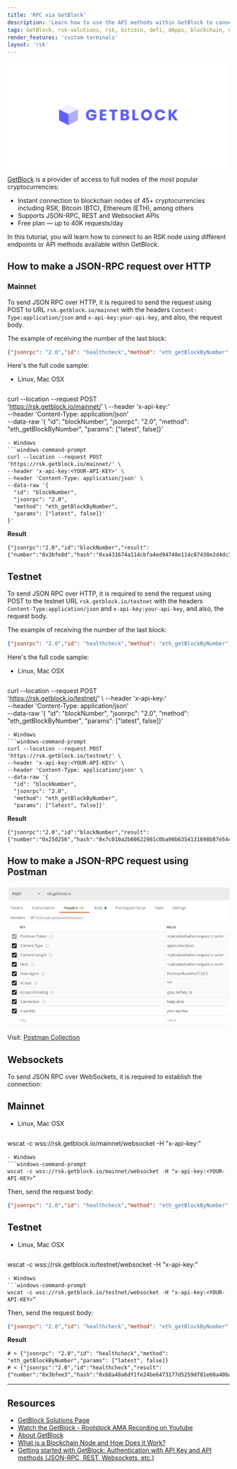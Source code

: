 ```yaml
---
title: 'RPC via GetBlock'
description: 'Learn how to use the API methods within GetBlock to connect to an RSK node'
tags: GetBlock, rsk-solutions, rsk, bitcoin, defi, dApps, blockchain, node, tutorial, docs, api, websocket, json-rpc
render_features: 'custom-terminals'
layout: 'rsk'
---
```


![GetBlock - Banner](/assets/img/solutions/getblock/getblock_logo.png)

[GetBlock](/solutions/getblock/) is a provider of access to full nodes of the most popular cryptocurrencies:
- Instant connection to blockchain nodes of 45+ cryptocurrencies including  RSK, Bitcoin (BTC), Ethereum (ETH), among others
- Supports JSON-RPC, REST and Websocket APIs
- Free plan — up to 40K requests/day

In this tutorial, you will learn how to connect to an RSK node using different endpoints or API methods available within GetBlock.

## How to make a JSON-RPC request over HTTP

### Mainnet

To send JSON RPC over HTTP, it is required to send the request using POST to URL `rsk.getblock.io/mainnet` with the headers `Content-Type:application/json` and `x-api-key:your-api-key`, and also, the request body. 

The example of receiving the number of the last block:

```json
{"jsonrpc": "2.0","id": "healthcheck","method": "eth_getBlockByNumber","params": ["latest", false]}
```

Here's the full code sample:

[](#top "multiple-terminals")
- Linux, Mac OSX
  ```shell
curl --location --request POST         
'https://rsk.getblock.io/mainnet/' \ 
--header 'x-api-key:<YOUR-API-KEY>' \
--header 'Content-Type: application/json' \
--data-raw '{
    "id": "blockNumber", 
    "jsonrpc": "2.0", 
    "method": "eth_getBlockByNumber", 
    "params": ["latest", false]}'
  ```
- Windows
  ```windows-command-prompt
curl --location --request POST         
'https://rsk.getblock.io/mainnet/' \ 
--header 'x-api-key:<YOUR-API-KEY>' \
--header 'Content-Type: application/json' \
--data-raw '{
    "id": "blockNumber", 
    "jsonrpc": "2.0", 
    "method": "eth_getBlockByNumber", 
    "params": ["latest", false]}'
}'
```

**Result**

```shell
{"jsonrpc":"2.0","id":"blockNumber","result":{"number":"0x3bfe8d","hash":"0xa431674a114cbfa4ed94748e114c87430e2d4dc325e34e52688bbcbdc1eabd9b"......
```

## Testnet

To send JSON RPC over HTTP, it is required to send the request using POST to the testnet URL `rsk.getblock.io/testnet` with the headers `Content-Type:application/json` and `x-api-key:your-api-key`, and also, the request body. 

The example of receiving the number of the last block:

```json
{"jsonrpc": "2.0","id": "healthcheck","method": "eth_getBlockByNumber","params": ["latest", false]}
```

Here's the full code sample:
    
[](#top "multiple-terminals")
- Linux, Mac OSX
  ```shell
curl --location --request POST         
'https://rsk.getblock.io/testnet/' \ 
--header 'x-api-key:<YOUR-API-KEY>' \
--header 'Content-Type: application/json' \
--data-raw '{
    "id": "blockNumber", 
    "jsonrpc": "2.0", 
    "method": "eth_getBlockByNumber", 
    "params": ["latest", false]}'
  ```
- Windows
  ```windows-command-prompt
curl --location --request POST         
'https://rsk.getblock.io/testnet/' \ 
--header 'x-api-key:<YOUR-API-KEY>' \
--header 'Content-Type: application/json' \
--data-raw '{
    "id": "blockNumber", 
    "jsonrpc": "2.0", 
    "method": "eth_getBlockByNumber", 
    "params": ["latest", false]}'
  ```

**Result**

```shell
{"jsonrpc":"2.0","id":"blockNumber","result":{"number":"0x250256","hash":"0x7c010a2b60622981c0ba90b6354131698b87e54cfa8fe21ee9616d64b715eed8".......,
```

## How to make a JSON-RPC request using Postman

![GetBlock - PostmanRequest](/assets/img/solutions/getblock/postman.png)

Visit: [Postman Collection](https://getblock.io/docs/get-started/postman-collection/)

## Websockets

To send JSON RPC over WebSockets, it is required to establish the connection:

## Mainnet
    
[](#top "multiple-terminals")
- Linux, Mac OSX
  ```shell
wscat -c wss://rsk.getblock.io/mainnet/websocket -H "x-api-key:<YOUR-API-KEY>”
  ```
- Windows
  ```windows-command-prompt
wscat -c wss://rsk.getblock.io/mainnet/websocket -H "x-api-key:<YOUR-API-KEY>”
  ```

Then, send the request body:

```json
{"jsonrpc": "2.0","id": "healthcheck","method": "eth_getBlockByNumber","params": ["latest", false]}
```

## Testnet
    
[](#top "multiple-terminals")
- Linux, Mac OSX
  ```shell
wscat -c wss://rsk.getblock.io/testnet/websocket -H "x-api-key:<YOUR-API-KEY>”
  ```
- Windows
  ```windows-command-prompt
wscat -c wss://rsk.getblock.io/testnet/websocket -H "x-api-key:<YOUR-API-KEY>”
  ```
    
Then, send the request body:

```json
{"jsonrpc": "2.0","id": "healthcheck","method": "eth_getBlockByNumber","params": ["latest", false]}
```

**Result**

```shell
# > {"jsonrpc": "2.0","id": "healthcheck","method": "eth_getBlockByNumber","params": ["latest", false]}
# < {"jsonrpc":"2.0","id":"healthcheck","result":{"number":"0x3bfee3","hash":"0xb8a48a6df1fe24be6473177d5259df81e60a40bafee174b7ed37274c57d5ced3","parentHash":"0xdd07746cc68e303ff5d567ae1d19e7732bb9f8a02c8d6d71db5312337fe265c9",
```

----

## Resources

- [GetBlock Solutions Page](/solutions/getblock/)
- [Watch the GetBlock - Rootstock AMA Recording on Youtube](https://www.youtube.com/watch?v=k8qowcdtxm0)
- [About GetBlock](https://getblock.io/about)
- [What is a Blockchain Node and How Does it Work?](https://getblock.io/blog/what-is-a-blockchain-node-and-how-does-it-work)
- [Getting started with GetBlock: Authentication with API Key and API methods (JSON-RPC, REST, Websockets, etc.)](https://getblock.io/docs)